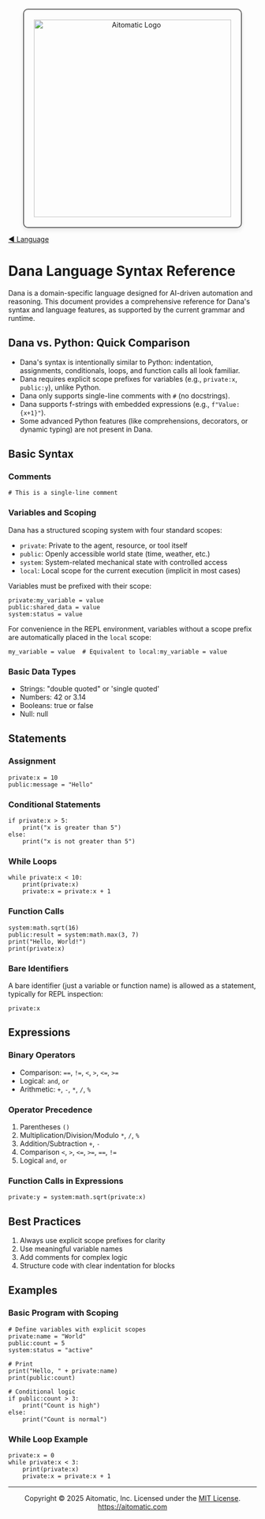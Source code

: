 <p align="center">
  <img src="https://cdn.prod.website-files.com/62a10970901ba826988ed5aa/62d942adcae82825089dabdb_aitomatic-logo-black.png" alt="Aitomatic Logo" width="400" style="border: 2px solid #666; border-radius: 10px; padding: 20px; box-shadow: 0 4px 8px rgba(0,0,0,0.1);"/>
</p>

[◀ Language](./language.md)

# Dana Language Syntax Reference

Dana is a domain-specific language designed for AI-driven automation and reasoning. This document provides a comprehensive reference for Dana's syntax and language features, as supported by the current grammar and runtime.

## Dana vs. Python: Quick Comparison

- Dana's syntax is intentionally similar to Python: indentation, assignments, conditionals, loops, and function calls all look familiar.
- Dana requires explicit scope prefixes for variables (e.g., `private:x`, `public:y`), unlike Python.
- Dana only supports single-line comments with `#` (no docstrings).
- Dana supports f-strings with embedded expressions (e.g., `f"Value: {x+1}"`).
- Some advanced Python features (like comprehensions, decorators, or dynamic typing) are not present in Dana.

## Basic Syntax

### Comments
```dana
# This is a single-line comment
```

### Variables and Scoping

Dana has a structured scoping system with four standard scopes:
- `private`: Private to the agent, resource, or tool itself
- `public`: Openly accessible world state (time, weather, etc.)
- `system`: System-related mechanical state with controlled access
- `local`: Local scope for the current execution (implicit in most cases)

Variables must be prefixed with their scope:
```dana
private:my_variable = value
public:shared_data = value
system:status = value
```

For convenience in the REPL environment, variables without a scope prefix are automatically placed in the `local` scope:
```dana
my_variable = value  # Equivalent to local:my_variable = value
```

### Basic Data Types
- Strings: "double quoted" or 'single quoted'
- Numbers: 42 or 3.14
- Booleans: true or false
- Null: null

## Statements

### Assignment
```dana
private:x = 10
public:message = "Hello"
```

### Conditional Statements
```dana
if private:x > 5:
    print("x is greater than 5")
else:
    print("x is not greater than 5")
```

### While Loops
```dana
while private:x < 10:
    print(private:x)
    private:x = private:x + 1
```

### Function Calls
```dana
system:math.sqrt(16)
public:result = system:math.max(3, 7)
print("Hello, World!")
print(private:x)
```

### Bare Identifiers
A bare identifier (just a variable or function name) is allowed as a statement, typically for REPL inspection:
```dana
private:x
```

## Expressions

### Binary Operators
- Comparison: `==`, `!=`, `<`, `>`, `<=`, `>=`
- Logical: `and`, `or`
- Arithmetic: `+`, `-`, `*`, `/`, `%`

### Operator Precedence
1. Parentheses `()`
2. Multiplication/Division/Modulo `*`, `/`, `%`
3. Addition/Subtraction `+`, `-`
4. Comparison `<`, `>`, `<=`, `>=`, `==`, `!=`
5. Logical `and`, `or`

### Function Calls in Expressions
```dana
private:y = system:math.sqrt(private:x)
```

## Best Practices

1. Always use explicit scope prefixes for clarity
2. Use meaningful variable names
3. Add comments for complex logic
4. Structure code with clear indentation for blocks

## Examples

### Basic Program with Scoping
```dana
# Define variables with explicit scopes
private:name = "World"
public:count = 5
system:status = "active"

# Print
print("Hello, " + private:name)
print(public:count)

# Conditional logic
if public:count > 3:
    print("Count is high")
else:
    print("Count is normal")
```

### While Loop Example
```dana
private:x = 0
while private:x < 3:
    print(private:x)
    private:x = private:x + 1
```

---
<p align="center">
Copyright © 2025 Aitomatic, Inc. Licensed under the <a href="../LICENSE.md">MIT License</a>.<br/>
<a href="https://aitomatic.com">https://aitomatic.com</a>
</p>